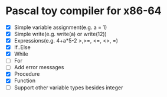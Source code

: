 # Pascal toy compiler for x86-64

- [x] Simple variable assignment(e.g. a = 1)
- [x] Simple write(e.g. write(a) or write(12))
- [x] Expressions(e.g. 4+a*5-2 >,>=, <=, <>, =)
- [x] If..Else
- [x] While
- [ ] For
- [ ] Add error messages
- [x] Procedure
- [x] Function
- [ ] Support other variable types besides integer
